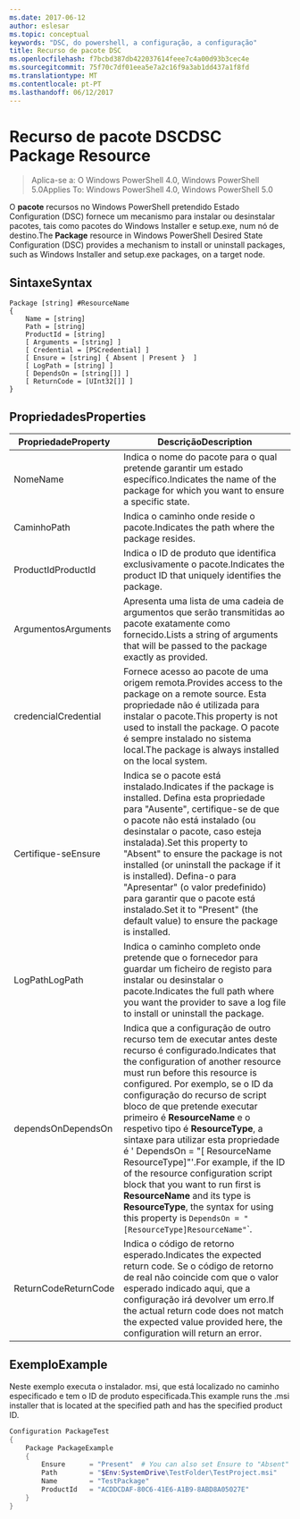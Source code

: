 ```yaml
---
ms.date: 2017-06-12
author: eslesar
ms.topic: conceptual
keywords: "DSC, do powershell, a configuração, a configuração"
title: Recurso de pacote DSC
ms.openlocfilehash: f7bcbd387db422037614feee7c4a00d93b3cec4e
ms.sourcegitcommit: 75f70c7df01eea5e7a2c16f9a3ab1dd437a1f8fd
ms.translationtype: MT
ms.contentlocale: pt-PT
ms.lasthandoff: 06/12/2017
---
```

# <a name="dsc-package-resource"></a><span data-ttu-id="ecdf1-103">Recurso de pacote DSC</span><span class="sxs-lookup"><span data-stu-id="ecdf1-103">DSC Package Resource</span></span>

> <span data-ttu-id="ecdf1-104">Aplica-se a: O Windows PowerShell 4.0, Windows PowerShell 5.0</span><span class="sxs-lookup"><span data-stu-id="ecdf1-104">Applies To: Windows PowerShell 4.0, Windows PowerShell 5.0</span></span>

<span data-ttu-id="ecdf1-105">O **pacote** recursos no Windows PowerShell pretendido Estado Configuration (DSC) fornece um mecanismo para instalar ou desinstalar pacotes, tais como pacotes do Windows Installer e setup.exe, num nó de destino.</span><span class="sxs-lookup"><span data-stu-id="ecdf1-105">The **Package** resource in Windows PowerShell Desired State Configuration (DSC) provides a mechanism to install or uninstall packages, such as Windows Installer and setup.exe packages, on a target node.</span></span>

## <a name="syntax"></a><span data-ttu-id="ecdf1-106">Sintaxe</span><span class="sxs-lookup"><span data-stu-id="ecdf1-106">Syntax</span></span>

```
Package [string] #ResourceName
{
    Name = [string]
    Path = [string]
    ProductId = [string]
    [ Arguments = [string] ]
    [ Credential = [PSCredential] ]
    [ Ensure = [string] { Absent | Present }  ]
    [ LogPath = [string] ]
    [ DependsOn = [string[]] ]
    [ ReturnCode = [UInt32[]] ]
}
```

## <a name="properties"></a><span data-ttu-id="ecdf1-107">Propriedades</span><span class="sxs-lookup"><span data-stu-id="ecdf1-107">Properties</span></span>
|  <span data-ttu-id="ecdf1-108">Propriedade</span><span class="sxs-lookup"><span data-stu-id="ecdf1-108">Property</span></span>  |  <span data-ttu-id="ecdf1-109">Descrição</span><span class="sxs-lookup"><span data-stu-id="ecdf1-109">Description</span></span>   | 
|---|---| 
| <span data-ttu-id="ecdf1-110">Nome</span><span class="sxs-lookup"><span data-stu-id="ecdf1-110">Name</span></span>| <span data-ttu-id="ecdf1-111">Indica o nome do pacote para o qual pretende garantir um estado específico.</span><span class="sxs-lookup"><span data-stu-id="ecdf1-111">Indicates the name of the package for which you want to ensure a specific state.</span></span>| 
| <span data-ttu-id="ecdf1-112">Caminho</span><span class="sxs-lookup"><span data-stu-id="ecdf1-112">Path</span></span>| <span data-ttu-id="ecdf1-113">Indica o caminho onde reside o pacote.</span><span class="sxs-lookup"><span data-stu-id="ecdf1-113">Indicates the path where the package resides.</span></span>| 
| <span data-ttu-id="ecdf1-114">ProductId</span><span class="sxs-lookup"><span data-stu-id="ecdf1-114">ProductId</span></span>| <span data-ttu-id="ecdf1-115">Indica o ID de produto que identifica exclusivamente o pacote.</span><span class="sxs-lookup"><span data-stu-id="ecdf1-115">Indicates the product ID that uniquely identifies the package.</span></span>| 
| <span data-ttu-id="ecdf1-116">Argumentos</span><span class="sxs-lookup"><span data-stu-id="ecdf1-116">Arguments</span></span>| <span data-ttu-id="ecdf1-117">Apresenta uma lista de uma cadeia de argumentos que serão transmitidas ao pacote exatamente como fornecido.</span><span class="sxs-lookup"><span data-stu-id="ecdf1-117">Lists a string of arguments that will be passed to the package exactly as provided.</span></span>| 
| <span data-ttu-id="ecdf1-118">credencial</span><span class="sxs-lookup"><span data-stu-id="ecdf1-118">Credential</span></span>| <span data-ttu-id="ecdf1-119">Fornece acesso ao pacote de uma origem remota.</span><span class="sxs-lookup"><span data-stu-id="ecdf1-119">Provides access to the package on a remote source.</span></span> <span data-ttu-id="ecdf1-120">Esta propriedade não é utilizada para instalar o pacote.</span><span class="sxs-lookup"><span data-stu-id="ecdf1-120">This property is not used to install the package.</span></span> <span data-ttu-id="ecdf1-121">O pacote é sempre instalado no sistema local.</span><span class="sxs-lookup"><span data-stu-id="ecdf1-121">The package is always installed on the local system.</span></span>| 
| <span data-ttu-id="ecdf1-122">Certifique-se</span><span class="sxs-lookup"><span data-stu-id="ecdf1-122">Ensure</span></span>| <span data-ttu-id="ecdf1-123">Indica se o pacote está instalado.</span><span class="sxs-lookup"><span data-stu-id="ecdf1-123">Indicates if the package is installed.</span></span> <span data-ttu-id="ecdf1-124">Defina esta propriedade para "Ausente", certifique-se de que o pacote não está instalado (ou desinstalar o pacote, caso esteja instalada).</span><span class="sxs-lookup"><span data-stu-id="ecdf1-124">Set this property to "Absent" to ensure the package is not installed (or uninstall the package if it is installed).</span></span> <span data-ttu-id="ecdf1-125">Defina-o para "Apresentar" (o valor predefinido) para garantir que o pacote está instalado.</span><span class="sxs-lookup"><span data-stu-id="ecdf1-125">Set it to "Present" (the default value) to ensure the package is installed.</span></span>| 
| <span data-ttu-id="ecdf1-126">LogPath</span><span class="sxs-lookup"><span data-stu-id="ecdf1-126">LogPath</span></span>| <span data-ttu-id="ecdf1-127">Indica o caminho completo onde pretende que o fornecedor para guardar um ficheiro de registo para instalar ou desinstalar o pacote.</span><span class="sxs-lookup"><span data-stu-id="ecdf1-127">Indicates the full path where you want the provider to save a log file to install or uninstall the package.</span></span>| 
| <span data-ttu-id="ecdf1-128">dependsOn</span><span class="sxs-lookup"><span data-stu-id="ecdf1-128">DependsOn</span></span> | <span data-ttu-id="ecdf1-129">Indica que a configuração de outro recurso tem de executar antes deste recurso é configurado.</span><span class="sxs-lookup"><span data-stu-id="ecdf1-129">Indicates that the configuration of another resource must run before this resource is configured.</span></span> <span data-ttu-id="ecdf1-130">Por exemplo, se o ID da configuração do recurso de script bloco de que pretende executar primeiro é **ResourceName** e o respetivo tipo é **ResourceType**, a sintaxe para utilizar esta propriedade é ' DependsOn = "[ ResourceName ResourceType]"'.</span><span class="sxs-lookup"><span data-stu-id="ecdf1-130">For example, if the ID of the resource configuration script block that you want to run first is **ResourceName** and its type is **ResourceType**, the syntax for using this property is `DependsOn = "[ResourceType]ResourceName"`\`.</span></span>| 
| <span data-ttu-id="ecdf1-131">ReturnCode</span><span class="sxs-lookup"><span data-stu-id="ecdf1-131">ReturnCode</span></span>| <span data-ttu-id="ecdf1-132">Indica o código de retorno esperado.</span><span class="sxs-lookup"><span data-stu-id="ecdf1-132">Indicates the expected return code.</span></span> <span data-ttu-id="ecdf1-133">Se o código de retorno de real não coincide com que o valor esperado indicado aqui, que a configuração irá devolver um erro.</span><span class="sxs-lookup"><span data-stu-id="ecdf1-133">If the actual return code does not match the expected value provided here, the configuration will return an error.</span></span>| 

## <a name="example"></a><span data-ttu-id="ecdf1-134">Exemplo</span><span class="sxs-lookup"><span data-stu-id="ecdf1-134">Example</span></span>

<span data-ttu-id="ecdf1-135">Neste exemplo executa o instalador. msi, que está localizado no caminho especificado e tem o ID de produto especificada.</span><span class="sxs-lookup"><span data-stu-id="ecdf1-135">This example runs the .msi installer that is located at the specified path and has the specified product ID.</span></span>

```powershell
Configuration PackageTest
{
    Package PackageExample
    {
        Ensure      = "Present"  # You can also set Ensure to "Absent"
        Path        = "$Env:SystemDrive\TestFolder\TestProject.msi"
        Name        = "TestPackage"
        ProductId   = "ACDDCDAF-80C6-41E6-A1B9-8ABD8A05027E"
    } 
}
```

